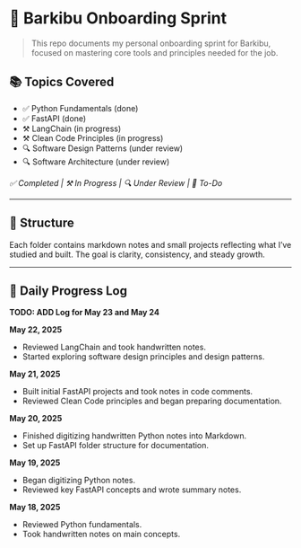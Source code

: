 # 🚀 Barkibu Onboarding Sprint

> This repo documents my personal onboarding sprint for Barkibu, focused on mastering core tools and principles needed for the job.

## 📚 Topics Covered

- ✅ Python Fundamentals (done)
- ✅ FastAPI (done)
- ⚒️ LangChain (in progress)
- ⚒️ Clean Code Principles (in progress)
- 🔍 Software Design Patterns (under review)
- 🔍 Software Architecture (under review)

_✅ Completed | ⚒️ In Progress | 🔍 Under Review | 🚧 To-Do_

---

## 🧭 Structure

Each folder contains markdown notes and small projects reflecting what I’ve studied and built. The goal is clarity, consistency, and steady growth.

---

## 📆 Daily Progress Log

**TODO: ADD Log for May 23 and May 24**

**May 22, 2025**
- Reviewed LangChain and took handwritten notes.  
- Started exploring software design principles and design patterns.

**May 21, 2025**
- Built initial FastAPI projects and took notes in code comments.  
- Reviewed Clean Code principles and began preparing documentation.

**May 20, 2025**
- Finished digitizing handwritten Python notes into Markdown.  
- Set up FastAPI folder structure for documentation.

**May 19, 2025**
- Began digitizing Python notes.  
- Reviewed key FastAPI concepts and wrote summary notes.

**May 18, 2025**
- Reviewed Python fundamentals.  
- Took handwritten notes on main concepts.

